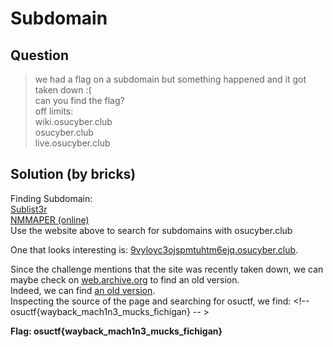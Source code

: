 # Subdomain

## Question

> we had a flag on a subdomain but something happened and it got taken down :(  
> can you find the flag?  
> off limits:  
> wiki.osucyber.club  
> osucyber.club  
> live.osucyber.club

## Solution (by bricks)

Finding Subdomain:  
[Sublist3r](https://github.com/aboul3la/Sublist3r)  
[NMMAPER (online)](https://www.nmmapper.com/sys/tools/subdomainfinder/)  
Use the website above to search for subdomains with osucyber.club

One that looks interesting is: [9vyloyc3ojspmtuhtm6ejq.osucyber.club](9vyloyc3ojspmtuhtm6ejq.osucyber.club).

Since the challenge mentions that the site was recently taken down, we can maybe check on [web.archive.org](web.archive.org) to find an old version.  
Indeed, we can find [an old version](https://web.archive.org/web/20201022183102/http://9vyloyc3ojspmtuhtm6ejq.osucyber.club/).  
Inspecting the source of the page and searching for osuctf, we find: <!-- osuctf{wayback_mach1n3_mucks_fichigan} -- >

**Flag: osuctf{wayback_mach1n3_mucks_fichigan}**

